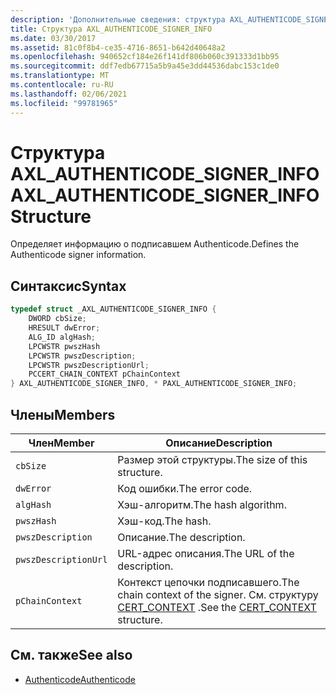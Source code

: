 ```yaml
---
description: 'Дополнительные сведения: структура AXL_AUTHENTICODE_SIGNER_INFO'
title: Структура AXL_AUTHENTICODE_SIGNER_INFO
ms.date: 03/30/2017
ms.assetid: 81c0f8b4-ce35-4716-8651-b642d40648a2
ms.openlocfilehash: 940652cf184e26f141df806b060c391333d1bb95
ms.sourcegitcommit: ddf7edb67715a5b9a45e3dd44536dabc153c1de0
ms.translationtype: MT
ms.contentlocale: ru-RU
ms.lasthandoff: 02/06/2021
ms.locfileid: "99781965"
---
```

# <a name="axl_authenticode_signer_info-structure"></a><span data-ttu-id="8cfd8-103">Структура AXL_AUTHENTICODE_SIGNER_INFO</span><span class="sxs-lookup"><span data-stu-id="8cfd8-103">AXL_AUTHENTICODE_SIGNER_INFO Structure</span></span>

<span data-ttu-id="8cfd8-104">Определяет информацию о подписавшем Authenticode.</span><span class="sxs-lookup"><span data-stu-id="8cfd8-104">Defines the Authenticode signer information.</span></span>  
  
## <a name="syntax"></a><span data-ttu-id="8cfd8-105">Синтаксис</span><span class="sxs-lookup"><span data-stu-id="8cfd8-105">Syntax</span></span>  
  
```cpp  
typedef struct _AXL_AUTHENTICODE_SIGNER_INFO {  
    DWORD cbSize;  
    HRESULT dwError;  
    ALG_ID algHash;  
    LPCWSTR pwszHash  
    LPCWSTR pwszDescription;  
    LPCWSTR pwszDescriptionUrl;  
    PCCERT_CHAIN_CONTEXT pChainContext  
} AXL_AUTHENTICODE_SIGNER_INFO, * PAXL_AUTHENTICODE_SIGNER_INFO;  
```  
  
## <a name="members"></a><span data-ttu-id="8cfd8-106">Члены</span><span class="sxs-lookup"><span data-stu-id="8cfd8-106">Members</span></span>  
  
|<span data-ttu-id="8cfd8-107">Член</span><span class="sxs-lookup"><span data-stu-id="8cfd8-107">Member</span></span>|<span data-ttu-id="8cfd8-108">Описание</span><span class="sxs-lookup"><span data-stu-id="8cfd8-108">Description</span></span>|  
|------------|-----------------|  
|`cbSize`|<span data-ttu-id="8cfd8-109">Размер этой структуры.</span><span class="sxs-lookup"><span data-stu-id="8cfd8-109">The size of this structure.</span></span>|  
|`dwError`|<span data-ttu-id="8cfd8-110">Код ошибки.</span><span class="sxs-lookup"><span data-stu-id="8cfd8-110">The error code.</span></span>|  
|`algHash`|<span data-ttu-id="8cfd8-111">Хэш-алгоритм.</span><span class="sxs-lookup"><span data-stu-id="8cfd8-111">The hash algorithm.</span></span>|  
|`pwszHash`|<span data-ttu-id="8cfd8-112">Хэш-код.</span><span class="sxs-lookup"><span data-stu-id="8cfd8-112">The hash.</span></span>|  
|`pwszDescription`|<span data-ttu-id="8cfd8-113">Описание.</span><span class="sxs-lookup"><span data-stu-id="8cfd8-113">The description.</span></span>|  
|`pwszDescriptionUrl`|<span data-ttu-id="8cfd8-114">URL-адрес описания.</span><span class="sxs-lookup"><span data-stu-id="8cfd8-114">The URL of the description.</span></span>|  
|`pChainContext`|<span data-ttu-id="8cfd8-115">Контекст цепочки подписавшего.</span><span class="sxs-lookup"><span data-stu-id="8cfd8-115">The chain context of the signer.</span></span> <span data-ttu-id="8cfd8-116">См. структуру [CERT_CONTEXT](/windows/win32/api/wincrypt/ns-wincrypt-cert_context) .</span><span class="sxs-lookup"><span data-stu-id="8cfd8-116">See the [CERT_CONTEXT](/windows/win32/api/wincrypt/ns-wincrypt-cert_context) structure.</span></span>|  
  
## <a name="see-also"></a><span data-ttu-id="8cfd8-117">См. также</span><span class="sxs-lookup"><span data-stu-id="8cfd8-117">See also</span></span>

- [<span data-ttu-id="8cfd8-118">Authenticode</span><span class="sxs-lookup"><span data-stu-id="8cfd8-118">Authenticode</span></span>](index.md)
